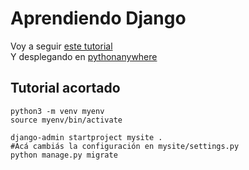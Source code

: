 # Aprendiendo Django
Voy a seguir [este tutorial](https://tutorial.djangogirls.org/es/)  
Y desplegando en [pythonanywhere](https://www.pythonanywhere.com/)

## Tutorial acortado
~~~
python3 -m venv myenv
source myenv/bin/activate

django-admin startproject mysite .
#Acá cambiás la configuración en mysite/settings.py
python manage.py migrate
~~~
